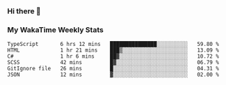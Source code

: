 ### Hi there 👋

<!--
**royschrauwen/royschrauwen** is a ✨ _special_ ✨ repository because its `README.md` (this file) appears on your GitHub profile.

Here are some ideas to get you started:

- 🔭 I’m currently working on ...
- 🌱 I’m currently learning ...
- 👯 I’m looking to collaborate on ...
- 🤔 I’m looking for help with ...
- 💬 Ask me about ...
- 📫 How to reach me: ...
- 😄 Pronouns: ...
- ⚡ Fun fact: ...
-->


### My WakaTime Weekly Stats
<!--START_SECTION:waka-->

```text
TypeScript       6 hrs 12 mins   ███████████████░░░░░░░░░░   59.80 %
HTML             1 hr 21 mins    ███▒░░░░░░░░░░░░░░░░░░░░░   13.09 %
C#               1 hr 6 mins     ██▓░░░░░░░░░░░░░░░░░░░░░░   10.72 %
SCSS             42 mins         █▓░░░░░░░░░░░░░░░░░░░░░░░   06.79 %
GitIgnore file   26 mins         █░░░░░░░░░░░░░░░░░░░░░░░░   04.31 %
JSON             12 mins         ▓░░░░░░░░░░░░░░░░░░░░░░░░   02.00 %
```

<!--END_SECTION:waka-->
